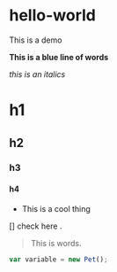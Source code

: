 # hello-world
This is a demo




 **This is a blue line of words**

 _this is an italics_

 # h1
 ## h2
 ### h3
 #### h4

 - This is a cool thing

 [] check here .
 
 >This is words.
```js
var variable = new Pet(); 
```